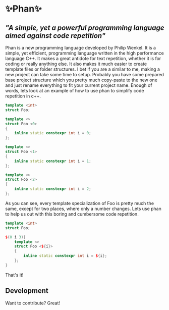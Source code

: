 # ✨Phan✨
## _"A simple, yet a powerful programming language aimed against code repetition"_



Phan is a new programming language developed by Philip Wenkel. It is a simple, yet efficient, programming language written in the high performance language C++. It makes a great antidote for text repetition, whether it is for coding or really anything else. It also makes it much easier to create template files or folder structures. I bet if you are a similar to me, making a new project can take some time to setup. Probably you have some prepared base project structure which you pretty much copy-paste to the new one and just rename everything to fit your current project name. Enough of words, lets look at an example of how to use phan to simplify code repetition in c++.

```c++
template <int>
struct Foo;

template <>
struct Foo <0>
{
    inline static constexpr int i = 0;  
};

template <>
struct Foo <1>
{
    inline static constexpr int i = 1;  
};

template <>
struct Foo <2>
{
    inline static constexpr int i = 2;  
};
```

As you can see, every template specialization of Foo is pretty much the same, except for two places, where only a number changes. Lets use phan to help us out with this boring and cumbersome code repetition.

```c++
template <int>
struct Foo;

$(0 i 3){
    template <>
    struct Foo <${i}>
    {
        inline static constexpr int i = ${i};  
    };
}
```

That's it!




<!--## Installation

Dillinger requires [Node.js](https://nodejs.org/) v10+ to run.

Install the dependencies and devDependencies and start the server.

```sh
cd dillinger
npm i
node app
```-->


## Development

Want to contribute? Great!






